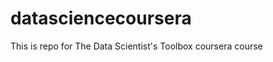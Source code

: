 datasciencecoursera
===================

This is repo for The Data Scientist's Toolbox coursera course
